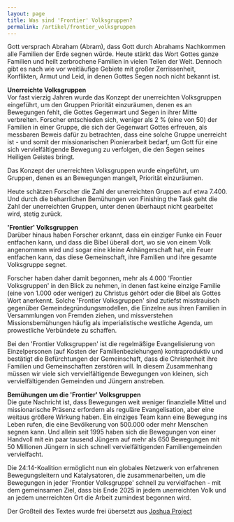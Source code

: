```yaml
---
layout: page
title: Was sind 'Frontier' Volksgruppen?
permalink: /artikel/frontier_volksgruppen
---
```


Gott versprach Abraham (Abram), dass Gott durch Abrahams Nachkommen alle Familien der Erde segnen würde. 
Heute stärkt das Wort Gottes ganze Familien und heilt zerbrochene Familien in vielen Teilen der Welt. 
Dennoch gibt es nach wie vor weitläufige Gebiete mit großer Zerrissenheit, Konflikten, Armut und Leid, in denen Gottes Segen noch nicht bekannt ist.

**Unerreichte Volksgruppen**  
Vor fast vierzig Jahren wurde das Konzept der unerreichten Volksgruppen eingeführt, um den Gruppen Priorität einzuräumen, denen es an Bewegungen fehlt, 
die Gottes Gegenwart und Segen in ihrer Mitte verbreiten. 
Forscher entschieden sich, weniger als 2 % (eine von 50) der Familien in einer Gruppe, die sich der Gegenwart Gottes erfreuen, als messbaren Beweis dafür zu betrachten, 
dass eine solche Gruppe unerreicht ist - und somit der missionarischen Pionierarbeit bedarf, um Gott für eine sich vervielfältigende Bewegung zu verfolgen, die den Segen seines Heiligen Geistes bringt.

Das Konzept der unerreichten Volksgruppen wurde eingeführt, um Gruppen, denen es an Bewegungen mangelt, Priorität einzuräumen.

Heute schätzen Forscher die Zahl der unerreichten Gruppen auf etwa 7.400. Und durch die beharrlichen Bemühungen von Finishing the Task geht die Zahl der unerreichten Gruppen, 
unter denen überhaupt nicht gearbeitet wird, stetig zurück. 

**'Frontier' Volksgruppen**  
Darüber hinaus haben Forscher erkannt, dass ein einziger Funke ein Feuer entfachen kann, 
und dass die Bibel überall dort, wo sie von einem Volk angenommen wird und sogar eine kleine Anhängerschaft hat, 
ein Feuer entfachen kann, das diese Gemeinschaft, ihre Familien und ihre gesamte Volksgruppe segnet.

Forscher haben daher damit begonnen, mehr als 4.000 'Frontier Volksgruppen' in den Blick zu nehmen, in denen fast keine einzige Familie (eine von 1.000 oder weniger) zu Christus gehört oder die Bibel als Gottes Wort anerkennt. 
Solche 'Frontier Volksgruppen' sind zutiefst misstrauisch gegenüber Gemeindegründungsmodellen, die Einzelne aus ihren Familien in Versammlungen von Fremden ziehen, und missverstehen Missionsbemühungen häufig als imperialistische westliche Agenda, um prowestliche Verbündete zu schaffen.

Bei den 'Frontier Volksgruppen' ist die regelmäßige Evangelisierung von Einzelpersonen (auf Kosten der Familienbeziehungen) kontraproduktiv und bestätigt die Befürchtungen der Gemeinschaft, 
dass die Christenheit ihre Familien und Gemeinschaften zerstören will. In diesem Zusammenhang müssen wir viele sich vervielfältigende Bewegungen von kleinen,
sich vervielfältigenden Gemeinden und Jüngern anstreben.

**Bemühungen um die 'Frontier' Volksgruppen**  
Die gute Nachricht ist, dass Bewegungen weit weniger finanzielle Mittel und missionarische Präsenz erfordern als reguläre Evangelisation, aber eine weitaus größere Wirkung haben. Ein einziges Team kann eine Bewegung ins Leben rufen, die eine Bevölkerung von 500.000 oder mehr Menschen segnen kann. Und allein seit 1995 haben sich die Bewegungen von einer Handvoll mit ein paar tausend Jüngern auf mehr als 650 Bewegungen mit 50 Millionen Jüngern in sich schnell vervielfältigenden Familiengemeinden vervielfacht.

Die 24:14-Koalition ermöglicht nun ein globales Netzwerk von erfahrenen Bewegungsleitern und Katalysatoren, die zusammenarbeiten, um die Bewegungen in jeder 'Frontier Volksgruppe' schnell zu vervielfachen - mit dem gemeinsamen Ziel, dass bis Ende 2025 in jedem unerreichten Volk und an jedem unerreichten Ort die Arbeit zumindest begonnen wird.

Der Großteil des Textes wurde frei übersetzt aus <a href="https://joshuaproject.net/resources/articles/frontier_peoples_intro">Joshua Project</a>
